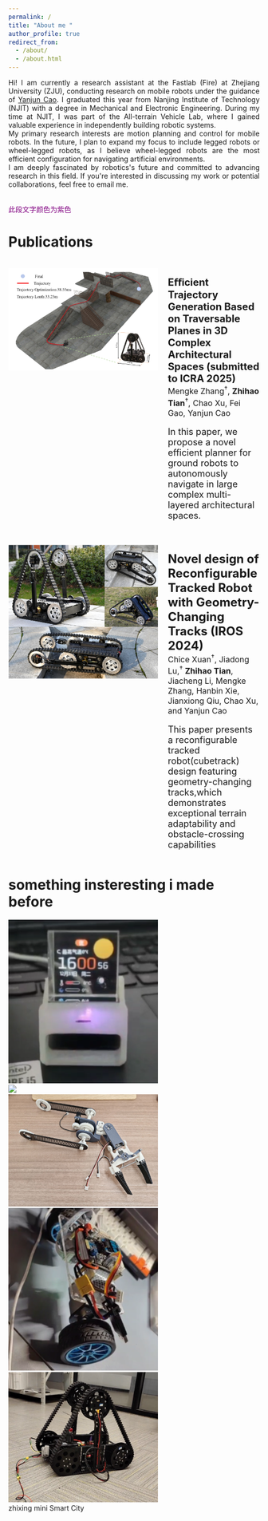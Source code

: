 ```yaml
---
permalink: /
title: "About me "
author_profile: true
redirect_from: 
  - /about/
  - /about.html
---
```


<!-- About me 
====== -->
<!-- Hi! I am currently a research assistant in the Fastlab(Fire),Zhejiang University (ZJU) and graduated from Nanjing Institute of Technology (NJIT) with a degree in mechanical and electronic engineering this year. I am currently conducting research on mobile robots under the guidance of Prof. Cao Yanjun. Before graduation, I studied robotics at NJIT's All-terrain Vehicle Lab, which requires members to be able to independently build a robotic system.

My research interests are  motion planning and control for mobile robots. In the future, I will also expand my research scope to include legged robots or wheeled robots. In my opinion, wheeled robots are the most efficient configuration for robots in artificial environments.

I am very interested in how robots will develop in the future, and I will devote myself to this research direction.If you are interested in my research or would like to have a talk, feel free to drop me an email. -->
<div style="text-align: justify;">
    Hi! I am currently a research assistant at the Fastlab (Fire) at Zhejiang University (ZJU), conducting research on mobile robots under the guidance of <a href="http://zju-fast.com/research-group/yanjun-cao/" target="_blank">Yanjun Cao</a>. I graduated this year from Nanjing Institute of Technology (NJIT) with a degree in Mechanical and Electronic Engineering. During my time at NJIT, I was part of the All-terrain Vehicle Lab, where I gained valuable experience in independently building robotic systems.<br>
    My primary research interests are motion planning and control for mobile robots. In the future, I plan to expand my focus to include legged robots or wheel-legged robots, as I believe wheel-legged robots are the most efficient configuration for navigating artificial environments.<br>
    I am deeply fascinated by robotics's future and committed to advancing research in this field. If you're interested in discussing my work or potential collaborations, feel free to email me.
</div><br>


<font color='purple'>此段文字颜色为紫色</font>

Publications
======
<br>


<!-- ![cubetrack](../images/cubetrack.png)
<img src="../images/cubetrack.png" width="300"/> -->


<div style="display: flex; align-items: flex-start;">
    <img src="../images/Etrep.png" alt="cubetrack" width="300" />
    <p style="margin-left: 20px;">
        <span style="font-size: 20px; font-weight: bold; ">Eﬀicient Trajectory Generation Based on Traversable Planes in 3D Complex Architectural Spaces (submitted to ICRA 2025)</span><br>
        <span style="font-size: 16px;">Mengke Zhang<sup>†</sup>,  <strong>Zhihao Tian</strong><sup>†</sup>, Chao Xu, Fei Gao, Yanjun Cao</span><br><br>
        <span style="font-size: 18px; ">In this paper, we propose a novel efficient planner for ground robots to autonomously navigate in large complex multi-layered architectural spaces.</span><br>
        <!-- We first extract traversable planes from 3D point clouds,based on the different types of traversable planes, we apply specific constraints to maximize the robot’s maneuverability. -->
    </p>
</div>

<div style="text-align: justify;">
</div>
<br>
<br>
<div style="display: flex; align-items: flex-start;">
    <img src="../images/cubetrack.png" alt="cubetrack" width="300" />
    <p style="margin-left: 20px;">
        <span style="font-size: 24px; font-weight: bold; ">Novel design of Reconfigurable Tracked Robot with Geometry-Changing Tracks (IROS 2024)</span><br>
        <span style="font-size: 16px;">Chice Xuan<sup>†</sup>, Jiadong Lu,<sup>†</sup> <strong>Zhihao Tian</strong>, Jiacheng Li, Mengke Zhang, Hanbin Xie, Jianxiong Qiu, Chao Xu, and Yanjun Cao</span><br><br>
        <span style="font-size: 18px; ">This paper presents a reconfigurable tracked robot(cubetrack) design featuring geometry-changing tracks,which demonstrates exceptional terrain adaptability and obstacle-crossing capabilities </span><br>
    </p>
</div>

 

something insteresting i made before
======

<img src="../images/holocubic.png" width="300"/>
<br>
<img src="../images/corne-keyboard.png" width="300"/>
<br>
<img src="../images/5-dom arm.jpg" width="300"/>
<br>
<img src="../images/balance_car.png" width="300"/>
<br>
<img src="../images/cubetrack v0.png" width="300"/>
<br>
zhixing mini
Smart City




<!-- Hi! I am currently a research assistant in the Fastlab(Fire),Zhejiang University (ZJU) and graduated from Nanjing Institute of Technology (NJIT) with a degree in mechanical and electronic engineering this year. I am currently conducting research on mobile robots under the guidance of Prof. Cao Yanjun. Before graduation, I studied robotics at NJIT's All-terrain Vehicle Lab, which requires members to be able to independently build a robotic system.

My research interests are  motion planning and control for mobile robots. In the future, I will also expand my research scope to include legged robots or wheeled robots. In my opinion, wheeled robots are the most efficient configuration for robots in artificial environments.

I am very interested in how robots will develop in the future, and I will devote myself to this research direction.If you are interested in my research or would like to have a talk, feel free to drop me an email. -->
<!-- This is the front page of a website that is powered by the [Academic Pages template](https://github.com/academicpages/academicpages.github.io) and hosted on GitHub pages. [GitHub pages](https://pages.github.com) is a free service in which websites are built and hosted from code and data stored in a GitHub repository, automatically updating when a new commit is made to the respository. This template was forked from the [Minimal Mistakes Jekyll Theme](https://mmistakes.github.io/minimal-mistakes/) created by Michael Rose, and then extended to support the kinds of content that academics have: publications, talks, teaching, a portfolio, blog posts, and a dynamically-generated CV. You can fork [this repository](https://github.com/academicpages/academicpages.github.io) right now, modify the configuration and markdown files, add your own PDFs and other content, and have your own site for free, with no ads! An older version of this template powers my own personal website at [stuartgeiger.com](http://stuartgeiger.com), which uses [this Github repository](https://github.com/staeiou/staeiou.github.io).


Getting started
======
1. Register a GitHub account if you don't have one and confirm your e-mail (required!)
1. Fork [this repository](https://github.com/academicpages/academicpages.github.io) by clicking the "fork" button in the top right. 
1. Go to the repository's settings (rightmost item in the tabs that start with "Code", should be below "Unwatch"). Rename the repository "[your GitHub username].github.io", which will also be your website's URL.
1. Set site-wide configuration and create content & metadata (see below -- also see [this set of diffs](http://archive.is/3TPas) showing what files were changed to set up [an example site](https://getorg-testacct.github.io) for a user with the username "getorg-testacct")
1. Upload any files (like PDFs, .zip files, etc.) to the files/ directory. They will appear at https://[your GitHub username].github.io/files/example.pdf.  
1. Check status by going to the repository settings, in the "GitHub pages" section

Site-wide configuration
------
The main configuration file for the site is in the base directory in [_config.yml](https://github.com/academicpages/academicpages.github.io/blob/master/_config.yml), which defines the content in the sidebars and other site-wide features. You will need to replace the default variables with ones about yourself and your site's github repository. The configuration file for the top menu is in [_data/navigation.yml](https://github.com/academicpages/academicpages.github.io/blob/master/_data/navigation.yml). For example, if you don't have a portfolio or blog posts, you can remove those items from that navigation.yml file to remove them from the header. 

Create content & metadata
------
For site content, there is one markdown file for each type of content, which are stored in directories like _publications, _talks, _posts, _teaching, or _pages. For example, each talk is a markdown file in the [_talks directory](https://github.com/academicpages/academicpages.github.io/tree/master/_talks). At the top of each markdown file is structured data in YAML about the talk, which the theme will parse to do lots of cool stuff. The same structured data about a talk is used to generate the list of talks on the [Talks page](https://academicpages.github.io/talks), each [individual page](https://academicpages.github.io/talks/2012-03-01-talk-1) for specific talks, the talks section for the [CV page](https://academicpages.github.io/cv), and the [map of places you've given a talk](https://academicpages.github.io/talkmap.html) (if you run this [python file](https://github.com/academicpages/academicpages.github.io/blob/master/talkmap.py) or [Jupyter notebook](https://github.com/academicpages/academicpages.github.io/blob/master/talkmap.ipynb), which creates the HTML for the map based on the contents of the _talks directory).

**Markdown generator**

I have also created [a set of Jupyter notebooks](https://github.com/academicpages/academicpages.github.io/tree/master/markdown_generator
) that converts a CSV containing structured data about talks or presentations into individual markdown files that will be properly formatted for the Academic Pages template. The sample CSVs in that directory are the ones I used to create my own personal website at stuartgeiger.com. My usual workflow is that I keep a spreadsheet of my publications and talks, then run the code in these notebooks to generate the markdown files, then commit and push them to the GitHub repository.

How to edit your site's GitHub repository
------
Many people use a git client to create files on their local computer and then push them to GitHub's servers. If you are not familiar with git, you can directly edit these configuration and markdown files directly in the github.com interface. Navigate to a file (like [this one](https://github.com/academicpages/academicpages.github.io/blob/master/_talks/2012-03-01-talk-1.md) and click the pencil icon in the top right of the content preview (to the right of the "Raw | Blame | History" buttons). You can delete a file by clicking the trashcan icon to the right of the pencil icon. You can also create new files or upload files by navigating to a directory and clicking the "Create new file" or "Upload files" buttons. 

Example: editing a markdown file for a talk
![Editing a markdown file for a talk](/images/editing-talk.png)

For more info
------
More info about configuring Academic Pages can be found in [the guide](https://academicpages.github.io/markdown/). The [guides for the Minimal Mistakes theme](https://mmistakes.github.io/minimal-mistakes/docs/configuration/) (which this theme was forked from) might also be helpful. -->
